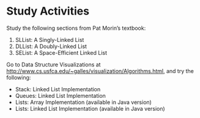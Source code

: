 # Study Activities

Study the following sections from Pat Morin’s textbook:

1. SLList: A Singly-Linked List
2. DLList: A Doubly-Linked List
3. SEList: A Space-Efficient Linked List

Go to Data Structure Visualizations at http://www.cs.usfca.edu/~galles/visualization/Algorithms.html, and try the following:

* Stack: Linked List Implementation
* Queues: Linked List Implementation
* Lists: Array Implementation (available in Java version)
* Lists: Linked List Implementation (available in Java version)
